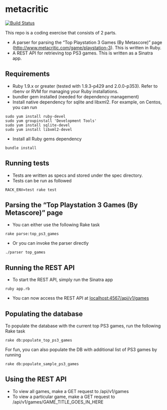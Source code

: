 # metacritic
[![Build Status](https://travis-ci.org/darrendao/metacritic.svg?branch=master)](https://travis-ci.org/darrendao/metacritic)

This repo is a coding exercise that consists of 2 parts.
* A parser for parsing the “Top Playstation 3 Games (By Metascore)” page (http://www.metacritic.com/game/playstation-3). This is written in Ruby.
* A REST API for retrieving top PS3 games. This is written as a Sinatra app.

## Requirements
* Ruby 1.9.x or greater (tested with 1.9.3-p429 and 2.0.0-p353). Refer to rbenv or RVM for managing your Ruby installations.
* bundler gem installed (needed for dependency management)
* Install native dependency for sqlite and libxml2. For example, on Centos, you can run
```
sudo yum install ruby-devel
sudo yum groupinstall 'Development Tools'
sudo yum install sqlite-devel
sudo yum install libxml2-devel 
```
* Install all Ruby gems dependency
```
bundle install
```
## Running tests
* Tests are written as specs and stored under the spec directory.
* Tests can be run as followed
```
RACK_ENV=test rake test
```
## Parsing the “Top Playstation 3 Games (By Metascore)” page
* You can either use the following Rake task
```
rake parse:top_ps3_games 
```
* Or you can invoke the parser directly
```
./parser top_games
```
## Running the REST API
* To start the REST API, simply run the Sinatra app
```
ruby app.rb
```
* You can now access the REST API at [localhost:4567/api/v1/games](http://localhost:4567/api/v1/games)

## Populating the database
To populate the database with the current top PS3 games, run the following Rake task
```
rake db:populate_top_ps3_games
```
For fun, you can also populate the DB with additional list of PS3 games by running
```
rake db:populate_sample_ps3_games
```
## Using the REST API
* To view all games, make a GET request to /api/v1/games
* To view a particular game, make a GET request to /api/v1/games/GAME_TITLE_GOES_IN_HERE
